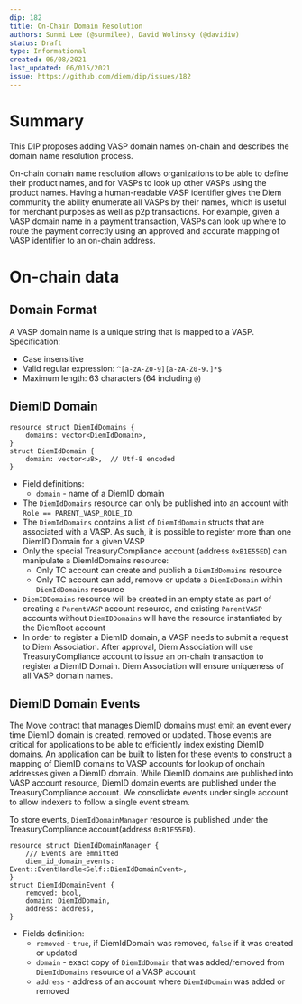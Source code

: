 ```yaml
---
dip: 182
title: On-Chain Domain Resolution
authors: Sunmi Lee (@sunmilee), David Wolinsky (@davidiw)
status: Draft
type: Informational
created: 06/08/2021
last_updated: 06/015/2021
issue: https://github.com/diem/dip/issues/182
---
```


# Summary

This DIP proposes adding VASP domain names on-chain and describes the domain name resolution process.

On-chain domain name resolution allows organizations to be able to define their product names, and for VASPs to look up other VASPs using the product names.
Having a human-readable VASP identifier gives the Diem community the ability enumerate all VASPs by their names, which is useful for merchant purposes as well as p2p transactions.
For example, given a VASP domain name in a payment transaction, VASPs can look up where to route the payment correctly using an approved and accurate mapping of VASP identifier to an on-chain address.

# On-chain data

## Domain Format
A VASP domain name is a unique string that is mapped to a VASP. Specification:
* Case insensitive
* Valid regular expression: `^[a-zA-Z0-9][a-zA-Z0-9.]*$`
* Maximum length: 63 characters (64 including `@`)

## DiemID Domain

```
resource struct DiemIdDomains {
    domains: vector<DiemIdDomain>,
}
struct DiemIdDomain {
    domain: vector<u8>,  // Utf-8 encoded
}
```
* Field definitions:
    * `domain` - name of a DiemID domain
* The `DiemIdDomains` resource can only be published into an account with `Role == PARENT_VASP_ROLE_ID`.
* The `DiemIdDomains` contains a list of `DiemIdDomain` structs that are associated with a VASP. As such, it is possible to register more than one DiemID Domain for a given VASP
* Only the special TreasuryCompliance account (address `0xB1E55ED`) can manipulate a DiemIdDomains resource:
    * Only TC account can create and publish a `DiemIdDomains` resource
    * Only TC account can add, remove or update a `DiemIdDomain` within `DiemIdDomains` resource
* `DiemIDDomains` resource will be created in an empty state as part of creating a `ParentVASP` account resource, and existing `ParentVASP` accounts without `DiemIDDomains` will have the resource instantiated by the DiemRoot account
* In order to register a DiemID domain, a VASP needs to submit a request to Diem Association. After approval, Diem Association will use TreasuryCompliance account to issue an on-chain transaction to register a DiemID Domain. Diem Association will ensure uniqueness of all VASP domain names.

## DiemID Domain Events

The Move contract that manages DiemID domains must emit an event every time DiemID domain is created, removed or updated. Those events are critical for applications to be able to efficiently index existing DiemID domains.
An application can be built to listen for these events to construct a mapping of DiemID domains to VASP accounts for lookup of onchain addresses given a DiemID domain.
While DiemID domains are published into VASP account resource, DiemID domain events are published under the TreasuryCompliance account. We consolidate events under single account to allow indexers to follow a single event stream.

To store events, `DiemIdDomainManager` resource is published under the TreasuryCompliance account(address `0xB1E55ED`).

```
resource struct DiemIdDomainManager {
    /// Events are emmitted 
    diem_id_domain_events: Event::EventHandle<Self::DiemIdDomainEvent>,
}
struct DiemIdDomainEvent {
    removed: bool,
    domain: DiemIdDomain,
    address: address,
}
```  

* Fields definition:
    * `removed` - `true`, if DiemIdDomain was removed, `false` if it was created or updated
    * `domain` - exact copy of `DiemIdDomain` that was added/removed from `DiemIdDomains` resource of a VASP account
    * `address` - address of an account where `DiemIdDomain` was added or removed
